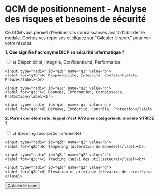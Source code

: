 # QCM de positionnement - Analyse des risques et besoins de sécurité

Ce QCM vous permet d'évaluer vos connaissances avant d'aborder le module. Cochez vos réponses et cliquez sur "Calculer le score" pour voir votre résultat.

<form id="qcmForm">
  <div class="question">
    <p><strong>1. Que signifie l'acronyme DICP en sécurité informatique ?</strong></p>
    <input type="radio" id="q1a" name="q1" value="a">
    <label for="q1a">a) Disponibilité, Intégrité, Confidentialité, Performance</label><br>
    
    <input type="radio" id="q1b" name="q1" value="b">
    <label for="q1b">b) Disponibilité, Intégrité, Confidentialité, Preuve</label><br>
    
    <input type="radio" id="q1c" name="q1" value="c">
    <label for="q1c">c) Données, Information, Connaissance, Protection</label><br>
    
    <input type="radio" id="q1d" name="q1" value="d">
    <label for="q1d">d) Défense, Intégrité, Contrôle, Protection</label>
  </div>

  <div class="question">
    <p><strong>2. Parmi ces éléments, lequel n'est PAS une catégorie du modèle STRIDE ?</strong></p>
    <input type="radio" id="q2a" name="q2" value="a">
    <label for="q2a">a) Spoofing (usurpation d'identité)</label><br>
    
    <input type="radio" id="q2b" name="q2" value="b">
    <label for="q2b">b) Tampering (altération de données)</label><br>
    
    <input type="radio" id="q2c" name="q2" value="c">
    <label for="q2c">c) Tracking (suivi des utilisateurs)</label><br>
    
    <input type="radio" id="q2d" name="q2" value="d">
    <label for="q2d">d) Elevation of privilege (élévation de privilèges)</label>
  </div>

  <!-- Ajoutez d'autres questions de la même manière -->

  <button type="button" onclick="calculateScore()">Calculer le score</button>
</form>

<div id="results" style="display: none;">
  <h2>Résultats</h2>
  <p>Votre score : <span id="score">0</span>/5</p>
  <div id="feedback"></div>
  <div id="corrections" style="display: none;">
    <h3>Réponses correctes :</h3>
    <p>1. b) Disponibilité, Intégrité, Confidentialité, Preuve</p>
    <p>2. c) Tracking (suivi des utilisateurs)</p>
    <!-- Ajoutez les autres réponses correctes -->
  </div>
  <button type="button" onclick="showCorrections()">Voir les réponses correctes</button>
</div>

<script>
function calculateScore() {
  const answers = {
    q1: "b",
    q2: "c",
    q3: "b",
    q4: "b",
    q5: "b"
  };
  
  let score = 0;
  let feedback = "";
  
  // Vérifier chaque réponse
  for (const [question, correctAnswer] of Object.entries(answers)) {
    const selectedOption = document.querySelector(`input[name="${question}"]:checked`);
    
    if (selectedOption) {
      if (selectedOption.value === correctAnswer) {
        score++;
      }
    }
  }
  
  // Afficher le score et le feedback
  document.getElementById("score").textContent = score;
  
  if (score === 5) {
    feedback = "Excellent ! Vous maîtrisez déjà les concepts de base de l'analyse des risques.";
  } else if (score >= 3) {
    feedback = "Bon travail ! Vous avez de bonnes connaissances, mais certains concepts méritent d'être approfondis.";
  } else {
    feedback = "Ce module va vous permettre d'acquérir les bases essentielles de l'analyse des risques.";
  }
  
  document.getElementById("feedback").textContent = feedback;
  document.getElementById("results").style.display = "block";
}

function showCorrections() {
  document.getElementById("corrections").style.display = "block";
}
</script>